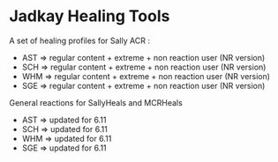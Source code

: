 # Jadkay Healing Tools

A set of healing profiles for Sally ACR :

* AST => regular content + extreme + non reaction user (NR version)
* SCH => regular content + extreme + non reaction user (NR version)
* WHM => regular content + extreme + non reaction user (NR version)
* SGE => regular content + extreme + non reaction user (NR version)


General reactions for SallyHeals and MCRHeals

* AST => updated for 6.11
* SCH => updated for 6.11
* WHM => updated for 6.11
* SGE => updated for 6.11
